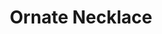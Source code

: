 ---
templateKey: blog-post
featuredpost: false
featuredimage: /assets/Ornate_Necklace.png
title: Ornate Necklace
description: Special Items
testfield: 382
---